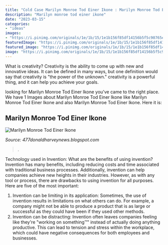 ```yaml
---
title: "Cold Case Marilyn Monroe Tod Einer Ikone : Marilyn Monroe Tod Einer Ikone"
description: "Marilyn monroe tod einer ikone"
date: "2023-03-15"
categories:
- "ideas"
images:
- "https://i.pinimg.com/originals/1e/1b/15/1e1b156f85df14156b5f5c90765e6fb0.png"
featuredImage: "https://i.pinimg.com/originals/1e/1b/15/1e1b156f85df14156b5f5c90765e6fb0.png"
featured_image: "https://i.pinimg.com/originals/1e/1b/15/1e1b156f85df14156b5f5c90765e6fb0.png"
image: "https://i.pinimg.com/originals/1e/1b/15/1e1b156f85df14156b5f5c90765e6fb0.png"
---
```



What is creativity?
Creativity is the ability to come up with new and innovative ideas. It can be defined in many ways, but one definition would say that creativity is "the power of the unknown." creativity is a powerful thing, and it can help you achieve your goals.

	

		
looking for Marilyn Monroe Tod Einer Ikone you've came to the right place. We have 1 Images about Marilyn Monroe Tod Einer Ikone like Marilyn Monroe Tod Einer Ikone and also Marilyn Monroe Tod Einer Ikone. Here it is:
		
    
## Marilyn Monroe Tod Einer Ikone

<img loading=lazy src="https://i.pinimg.com/originals/1e/1b/15/1e1b156f85df14156b5f5c90765e6fb0.png" onerror="this.onerror=null;this.src='https://tse1.mm.bing.net/th?id=OIP.rxnCjcibNyBAhxFi9Vx3ywHaNL&amp;pid=15.1';" alt="Marilyn Monroe Tod Einer Ikone">

_Source: 477donaldharveynews.blogspot.com_

>. 

	

Technology used in Invention: What are the benefits of using invention?
Invention has many benefits, including reducing costs and time associated with traditional business processes. Additionally, invention can help companies achieve new heights in their industries. However, as with any tool or process, there are drawbacks to using invention for all purposes. Here are five of the most important: 
1) Invention can be limiting in its application: Sometimes, the use of invention results in limitations on what others can do. For example, a company might not be able to produce a product that is as large or successful as they could have been if they used other methods. 
2) Invention can be distracting: Invention often leaves companies feeling like they're "working on something™" instead of actually doing anything productive. This can lead to tension and stress within the workplace, which could have negative consequences for both employees and businesses.

